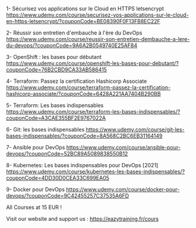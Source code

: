 1- Sécurisez vos applications sur le Cloud en HTTPS letsencrypt
https://www.udemy.com/course/securisez-vos-applications-sur-le-cloud-en-https-letsencrypt/?couponCode=BE08390F0F13FB8EC22F

2- Réussir son entretien d'embauche à l'ère du DevOps
https://www.udemy.com/course/reussir-son-entretien-dembauche-a-lere-du-devops/?couponCode=9A6A2B0549740E25AF84

3- OpenShift : les bases pour débutant
https://www.udemy.com/course/openshift-les-bases-pour-debutant/?couponCode=76B2CBD9CA33AB586415

4- Terraform: Passez la certification Hashicorp Associate
https://www.udemy.com/course/terraform-passez-la-certification-hashicorp-associate/?couponCode=6428A221AA7404B290BB

5- Terraform: Les bases indispensables
https://www.udemy.com/course/terraform-les-bases-indispensables/?couponCode=A3CAE355BF2E9767022A

6- Git: les bases indispensables
https://www.udemy.com/course/git-les-bases-indispensables/?couponCode=8A568C2BC6EB31164149

7- Ansible pour DevOps
https://www.udemy.com/course/ansible-pour-devops/?couponCode=52BC89A5089838550B12

8- Kubernetes: Les bases indispensables pour DevOps [2021]
https://www.udemy.com/course/kubernetes-les-bases-indispensables/?couponCode=4DD30D0CEA33C699EA05

9- Docker pour DevOps
https://www.udemy.com/course/docker-pour-devops/?couponCode=9C42455257C37535A6FD

All Courses at 15 EUR !

Visit our website and support us : https://eazytraining.fr/cours
